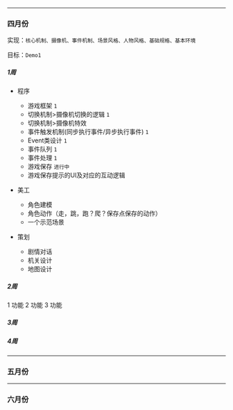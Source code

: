 - - -
### 四月份

实现：``核心机制、摄像机、事件机制、场景风格、人物风格、基础规格、基本环境``

目标：``Demo1``

##### 1周

* 程序
  - 游戏框架  ``1``
  - 切换机制>摄像机切换的逻辑 ``1``
  - 切换机制>摄像机特效
  - 事件触发机制(同步执行事件/异步执行事件) ``1`` 
  - Event类设计 ``1``
  - 事件队列  ``1``
  - 事件处理  ``1``
  - 游戏保存  ``进行中``
  - 游戏保存提示的UI及对应的互动逻辑

* 美工
  - 角色建模
  - 角色动作（走，跳，跑？爬？保存点保存的动作）
  - 一个示范场景

* 策划
  - 剧情对话
  - 机关设计
  - 地图设计

##### 2周

1 功能
2 功能
3 功能

##### 3周

##### 4周

- - -
### 五月份
- - -
### 六月份
